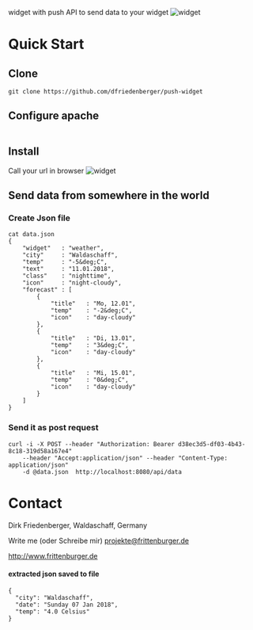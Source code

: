 widget with push API to send data to your widget
![widget](https://raw.githubusercontent.com/dfriedenberger/jawis/master/widget.png)


# Quick Start

## Clone 
```
git clone https://github.com/dfriedenberger/push-widget
```

## Configure apache
```

```

## Install
Call your url in browser
![widget](https://raw.githubusercontent.com/dfriedenberger/jawis/master/widget.png)

## Send data from somewhere in the world
### Create Json file 
```
cat data.json
{
    "widget"   : "weather",
	"city"     : "Waldaschaff",
	"temp"     : "-5&deg;C",
	"text"     : "11.01.2018",
	"class"    : "nighttime",
	"icon"     : "night-cloudy",
	"forecast" : [
		{
			"title"   : "Mo, 12.01",
			"temp"    : "-2&deg;C",
			"icon"    : "day-cloudy"
		},
		{
			"title"   : "Di, 13.01",
			"temp"    : "3&deg;C",
			"icon"    : "day-cloudy"
		},
		{
			"title"   : "Mi, 15.01",
			"temp"    : "0&deg;C",
			"icon"    : "day-cloudy"
		}
	]
}
```

### Send it as post request
```
curl -i -X POST --header "Authorization: Bearer d38ec3d5-df03-4b43-8c18-319d58a167e4" 
	--header "Accept:application/json" --header "Content-Type: application/json" 
	-d @data.json  http://localhost:8080/api/data
```





# Contact
Dirk Friedenberger, Waldaschaff, Germany

Write me (oder Schreibe mir)
projekte@frittenburger.de

http://www.frittenburger.de 













#### extracted json saved to file
```
{
  "city": "Waldaschaff",
  "date": "Sunday 07 Jan 2018",
  "temp": "4.0 Celsius"
}
```


